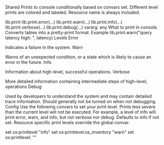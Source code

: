 Shared
Prints to console conditionally based on convars set. Different level prints are colored and labeled. Resource name is always included.

lib.print
lib.print.error(...)
lib.print.warn(...)
lib.print.info(...)
lib.print.verbose(...)
lib.print.debug(...)
vararg: any
What to print in console. Converts tables into a pretty-print format.
Example
lib.print.warn("query latency high: ", latency)
Levels
Error

Indicates a failure in the system.
Warn

Warns of an unexpected condition, or a state which is likely to cause an error in the future.
Info

Information about high-level, successful operations.
Verbose

More detailed information containing intermediate steps of high-level, operations
Debug

Used by developers to understand the system and may contain detailed trace information. Should generally not be turned on when not debugging.
Config
Use the following convars to set your print level. Prints less severe than the current level will not be executed. For example, a level of info will print error, warn, and info, but not verbose nor debug. Defaults to info if not set. Resource specific print levels override the global convar.

set ox:printlevel "info"
set ox:printlevel:ox_inventory "warn"
set ox:printlevel:<resourceName> "<level>"